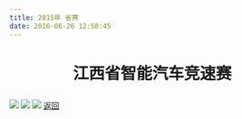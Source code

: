 ```yaml
---
title: 2015年 省赛
date: 2016-06-26 12:58:45
---
```

# <p align="center">江西省智能汽车竞速赛<p>
![](http://bst.lansejishu.com/bst/honor/jiangxi/20151.jpg)
![](http://bst.lansejishu.com/bst/honor/jiangxi/20152.jpg)
![](http://bst.lansejishu.com/bst/honor/jiangxi/20153.jpg)
[返回](/bst/)